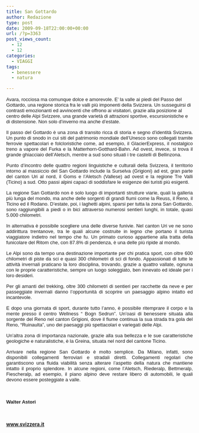 ```yaml
---
title: San Gottardo
author: Redazione
type: post
date: 2009-09-18T22:00:00+00:00
url: /?p=3363
post_views_count:
  - 12
  - 12
categories:
  - VIAGGI
tags:
  - benessere
  - natura

---
```

<font face="Tahoma, sans&#45;serif"><font size="2">Avara, rocciosa ma comunque dolce e amorevole. E&#8217; la valle ai piedi del Passo del Gottardo, una regione storica fra le valli pi&ugrave; imponenti della Svizzera. Un susseguirsi di contrasti emozionanti ed avvincenti che offrono ai visitatori, grazie alla posizione al centro delle Alpi Svizzere, una grande variet&agrave; di attrazioni sportive, escursionistiche e di distensione. Non solo d&#8217;inverno ma anche d&rsquo;estate.</font></font>

<p align="justify" style="margin&#45;bottom: 0cm">
  <font face="Tahoma, sans&#45;serif"><font size="2">Il passo del Gottardo &egrave; una zona di transito ricca di storia e segno d&rsquo;identit&agrave; Svizzera. Un punto di snodo in cui siti del patrimonio mondiale dell&rsquo;Unesco sono collegati tramite ferrovie spettacolari e folcloristiche come, ad esempio, il GlacierExpress, il nostalgico treno a vapore del Furka e la Matterhorn&#45;Gotthard&#45;Bahn. Ad ovest, invece, si trova il grande ghiacciaio dell&rsquo;Aletsch, mentre a sud sono situati i tre castelli di Bellinzona.</font></font>
</p>

<p align="justify" style="margin&#45;bottom: 0cm">
  <font face="Tahoma, sans&#45;serif"><font size="2">Punto d&rsquo;incontro delle quattro regioni linguistiche e culturali della Svizzera, il territorio intorno al massiccio del San Gottardo include la Surselva (Grigioni) ad est, gran parte del canton Uri al nord, il Goms e l&rsquo;Aletsch (Vallese) ad ovest e la regione Tre Valli (Ticino) a sud. Otto passi alpini capaci di soddisfare le esigenze dei turisti pi&ugrave; esigenti. </font></font>
</p>

<p align="justify" style="margin&#45;bottom: 0cm">
  <font face="Tahoma, sans&#45;serif"><font size="2">La regione San Gottardo non &egrave; solo luogo di importanti strutture viarie, quali la galleria pi&ugrave; lunga del mondo, ma anche delle sorgenti di grandi fiumi come la Reuss, il Reno, il Ticino ed il Rodano. D&rsquo;estate, poi, i laghetti alpini, sparsi per tutta la zona San Gottardo, sono raggiungibili a piedi o in bici attraverso numerosi sentieri lunghi, in totale, quasi 5.000 chilometri. </font></font>
</p>

<p align="justify" style="margin&#45;bottom: 0cm">
  <font face="Tahoma, sans&#45;serif"><font size="2">In alternativa &egrave; possibile scegliere una delle diverse funivie. Nel canton Uri ve ne sono addirittura trentanove, tra le quali alcune costruite in legno che portano il turista viaggiatore indietro nel tempo che fu. Un primato curioso appartiene alla tratta della funicolare del Ritom che, con 87.8% di pendenza, &egrave; una delle pi&ugrave; ripide al mondo. </font></font>
</p>

<p align="justify" style="margin&#45;bottom: 0cm">
  <font face="Tahoma, sans&#45;serif"><font size="2">Le Alpi sono da tempo una destinazione importante per chi pratica sport, con oltre 600 chilometri di piste da sci e quasi 300 chilometri di sci di fondo. Appassionati di tutte le attivit&agrave; invernali praticano la loro disciplina, trovando, grazie a quattro vallate, ognuna con le proprie caratteristiche, sempre un luogo soleggiato, ben innevato ed ideale per i loro desideri. </font></font>
</p>

<p align="justify" style="margin&#45;bottom: 0cm">
  <font face="Tahoma, sans&#45;serif"><font size="2">Per gli amanti del trekking, oltre 300 chilometri di sentieri per racchette da neve e per passeggiate invernali danno l&rsquo;opportunit&agrave; di scoprire un paesaggio alpino intatto ed incantevole.</font></font>
</p>

<p align="justify" style="margin&#45;bottom: 0cm">
  <font face="Tahoma, sans&#45;serif"><font size="2">E dopo una giornata di sport, durante tutto l&rsquo;anno, &egrave; possibile ritemprare il corpo e la mente presso il centro Wellness &ldquo; Bogn Sedrun&rdquo;. Un&#8217;oasi di benessere situata alla sorgente del Reno nel canton Grigioni, dove il fiume continua la sua strada tra gola del Reno, &ldquo;Ruinaulta&rdquo;, uno dei paesaggi pi&ugrave; spettacolari e variegati delle Alpi.</font></font>
</p>

<p align="justify" style="margin&#45;bottom: 0cm">
  <font face="Tahoma, sans&#45;serif"><font size="2">Un&rsquo;altra zona di importanza nazionale, grazie alla sua bellezza e le sue caratteristiche geologiche e naturalistiche, &egrave; la Greina, situata nel nord del cantone Ticino.</font></font>
</p>

<p align="justify" style="margin&#45;bottom: 0cm">
  <font face="Tahoma, sans&#45;serif"><font size="2">Arrivare nella regione San Gottardo &egrave; molto semplice. Da Milano, infatti, sono disponibili collegamenti ferroviari e stradali diretti. Collegamenti regolari che garantiscono una fluida viabilit&agrave; senza alterare l&#8217;aspetto della natura che mantiene intatto il proprio splendore. In alcune regioni, come l&rsquo;Aletsch, Riederalp, Bettmeralp, Fiescheralp, ad esempio, il piano alpino deve restare libero di automobili, le quali devono essere posteggiate a valle.<strong> </strong></font></font>
</p>

<p align="justify" style="margin&#45;bottom: 0cm">
  &nbsp;
</p>

<p align="justify" style="margin&#45;bottom: 0cm">
  <font face="Tahoma, sans&#45;serif"><font size="2"><strong>Walter Astori</strong></font></font>
</p>

<p align="justify" style="margin&#45;bottom: 0cm">
  &nbsp;
</p>

<p align="justify" style="margin&#45;bottom: 0cm">
  <strong><font size="2"><a href="https://www.svizzera.it/">www.svizzera.it</a> </font></strong>
</p>